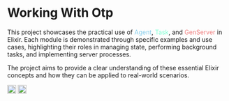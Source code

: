 # Working With Otp

This project showcases the practical use of <span style="color:skyblue">Agent</span>, <span style="color:aquamarine">Task</span>, and <span style="color:lightcoral">GenServer</span> in Elixir. Each module is demonstrated through specific examples and use cases, highlighting their roles in managing state, performing background tasks, and implementing server processes. 

The project aims to provide a clear understanding of these essential Elixir concepts and how they can be applied to real-world scenarios.

<img src="https://icon.icepanel.io/Technology/svg/Elixir.svg" alt="Agent Icon" width="20"/>
<img src="https://icon.icepanel.io/Technology/svg/Elixir.svg" alt="Agent Icon" width="20"/>


